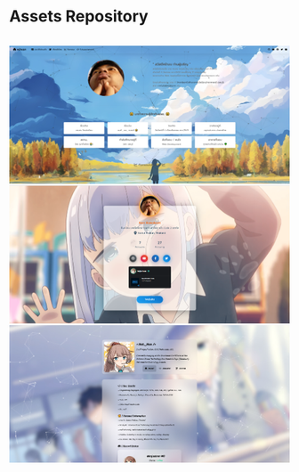 <h1>Assets Repository</h1>

<code></code>

<br />

<img src="./previews/me.png" />

<br />

<img src="./previews/bio.png" />

<br />

<img src="./previews/profile.png" />

<br />
